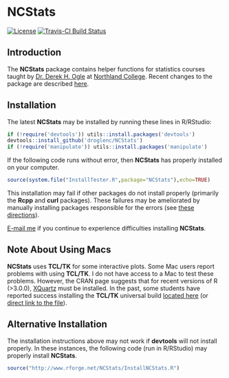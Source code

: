 NCStats
=======

[![License](http://img.shields.io/badge/license-GPL%20%28%3E=%202%29-brightgreen.svg?style=flat)](http://www.gnu.org/licenses/gpl-2.0.html)
[![Travis-CI Build Status](https://travis-ci.org/droglenc/NCStats.svg?branch=master)](https://travis-ci.org/droglenc/NCStats)


## Introduction
The **NCStats** package contains helper functions for statistics courses taught by [Dr. Derek H. Ogle](http://derekogle.com) at [Northland College](http://www.northland.edu). Recent changes to the package are described [here](https://github.com/droglenc/NCStats/blob/master/NEWS.md).


## Installation
The latest **NCStats** may be installed by running these lines in R/RStudio:

```r
if (!require('devtools')) utils::install.packages('devtools')
devtools::install_github('droglenc/NCStats')
if (!require('manipulate')) utils::install.packages('manipulate')
```

If the following code runs without error, then **NCStats** has properly installed on your computer.

```r
source(system.file("InstallTester.R",package="NCStats"),echo=TRUE)
```

This installation may fail if other packages do not install properly (primarily the **Rcpp** and **curl** packages). These failures may be ameliorated by manually installing packages responsible for the errors (see [these directions](http://derekogle.com/IFAR/supplements/installations/InstallPackagesRStudio.html)).

[E-mail me](mailto:derek@derekogle.com?Subject=NCStats%20Installation%20Question) if you continue to experience difficulties installing **NCStats**.


## Note About Using Macs
**NCStats** uses **TCL/TK** for some interactive plots. Some Mac users report problems with using **TCL/TK**. I do not have access to a Mac to test these problems. However, the CRAN page suggests that for recent versions of R (>3.0.0), [XQuartz](https://www.xquartz.org/) must be installed. In the past, some students have reported success installing the **TCL/TK** universal build [located here](http://cran.r-project.org/bin/macosx/tools/) (or [direct link to the file](http://cran.r-project.org/bin/macosx/tools/tcltk-8.5.5-x11.dmg)).


## Alternative Installation
The installation instructions above may not work if **devtools** will not install properly. In these instances, the following code (run in R/RStudio) may properly install **NCStats**.

```r
source("http://www.rforge.net/NCStats/InstallNCStats.R")
```
